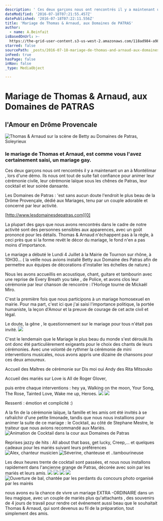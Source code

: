 ```yaml
---
description: ' Ces deux garçons nous ont rencontrés il y a maintenant un an à Montélimar , lors d’une démo. Ils nous ont tout de suite fait confiance pour animer leur cérémonie civile, leur cérémonie laïque sous les chênes de Patras, leur cocktail et leur soirée dansante. '
dateModified: '2016-07-18T07:21:55.457Z'
datePublished: '2016-07-18T07:22:11.556Z'
title: 'Mariage de Thomas & Arnaud, aux Domaines de PATRAS'
author:
  - name: A.Beinfait
isBasedOnUrl: >-
  https://the-grid-user-content.s3-us-west-2.amazonaws.com/118ad984-a983-4bfe-b5fc-fb211835f5a2.jpg
starred: false
sourcePath: _posts/2016-07-18-mariage-de-thomas-and-arnaud-aux-domaines-de-patras.md
inFeed: true
hasPage: false
inNav: false
_type: MediaObject

---
```

# Mariage de Thomas & Arnaud, aux Domaines de PATRAS

## l'Amour en Drôme Provencale
![Thomas & Arnaud sur la scène de Betty au Domaines de Patras, Soleyrieux](https://the-grid-user-content.s3-us-west-2.amazonaws.com/118ad984-a983-4bfe-b5fc-fb211835f5a2.jpg)

### le mariage de Thomas et Arnaud, est comme vous l'avez certainement saisi, un mariage gay.

Ces deux garçons nous ont rencontrés il y a maintenant un an à Montélimar , lors d'une démo. Ils nous ont tout de suite fait confiance pour animer leur cérémonie civile, leur cérémonie laïque sous les chênes de Patras, leur cocktail et leur soirée dansante. 

Les Domaines de Patras : 'est sans aucun doute l'endroit le plus beau de la Drôme Provençale, dédié aux Mariages, tenu par un couple adorable et concerné par leur activité. 

[http://www.lesdomainesdepatras.com][0]

La plupart des gays que nous avons rencontrés dans le cadre de notre activité sont des personnes sensibles aux apparences, avec un goût prononcé pour les détails. Thomas & Arnaud n'échappent pas à la règle, à ceci près que si la forme revêt le décor du mariage, le fond n'en a pas moins d'importance.

Le mariage a débuté le Lundi 4 Juillet à la Mairie de Tournon sur rhône, à 10H30... ( la veille nous avions installé Betty aux Domaine des Patras afin de permettre aux équipes de décorations d'installer les échelles de nature.)

Nous les avons accueillis en acoustique, chant, guitare et tambourin avec une reprise de Every Breath you take , de Police, et avons clos leur cérémonie par leur chanson de rencontre : l'Horloge tourne de Mickaêl Miro.

C'est la première fois que nous participons à un mariage homosexuel en mairie. Pour ma part, c'est ici que j'ai saisi l'importance politique, la portée humaniste, la leçon d'Amour et la preuve de courage de cet acte civil et légal.

Le doute, la gêne , le questionnement sur le mariage pour tous n'était pas invité.
![](https://the-grid-user-content.s3-us-west-2.amazonaws.com/15120068-9971-41c4-bb9d-ad5c64647ba1.jpg)

C'est le lendemain que le Mariage le plus beau du monde s'est déroulé.Ils ont donc été particulièrement exigeants pour le choix des chants de leurs cérémonies. Avec une volonté de rythmer la cérémonie de mini interventions musicales, nous avons appris une dizaine de chansons pour ces deux amoureux.

Accueil des Maîtres de cérémonie sur Dis moi oui Andy des Rita Mitsouko

Accueil des mariés sur Love is All de Roger Glover,

puis entre chaque interventions : hey ya, Walking on the moon, Your Song, The Rose, Tainted Love, Wake me up, Heroes.
![](https://the-grid-user-content.s3-us-west-2.amazonaws.com/7fc2b18d-9920-4d54-833d-75380bf28739.jpg)
![](https://the-grid-user-content.s3-us-west-2.amazonaws.com/315beda3-7d98-4e75-88db-a54da49b7d5c.jpg)

Ressenti : émotion et complicité :)

A la fin de la cérémonie laïque, la famille et les amis ont été invités à se rafraîchir d'une petite limonade, tandis que nous nous installions pour animer la suite de ce mariage : le Cocktail, au côté de Stephane Mestre, le traiteur que nous avions recommandé aux Mariés.
![Animation de Cocktail  dans la cour aux Domaines de Patras](https://the-grid-user-content.s3-us-west-2.amazonaws.com/c7ae9f3e-6db3-4c2d-a11b-1f6b138f4def.jpg)

Reprises jazzy de hits : All about that bass, get lucky, Creep,... et quelques cadeaux pour les mariés suivant leurs préférences
![Alex, chanteur musicien](https://the-grid-user-content.s3-us-west-2.amazonaws.com/003ae3f2-8f77-44f1-b4f3-1529733b01e5.jpg)
![Séverine, chanteuse et ..tambourineuse](https://the-grid-user-content.s3-us-west-2.amazonaws.com/e48ecb2c-6a04-4a73-973d-56e10d022607.jpg)

Les deux heures trente de cocktail sont passées, et nous nous installons rapidement dans l'ancienne grange de Patras, décorée avec soin par les mariés et leurs amis.
![](https://the-grid-user-content.s3-us-west-2.amazonaws.com/f162de3b-ab45-454f-a461-883d85028099.jpg)
![](https://the-grid-user-content.s3-us-west-2.amazonaws.com/02200ccc-26a7-4bc6-81c6-38401234617f.jpg)
![](https://the-grid-user-content.s3-us-west-2.amazonaws.com/9b27df22-5bd0-4069-bbb9-a06a1531a918.jpg)
![](https://the-grid-user-content.s3-us-west-2.amazonaws.com/b7cbee0a-28ac-435d-8f06-1d579a19efb8.jpg)
![Ouverture de bal, chantée par les perdants du concours photo organisé par les mairés](https://the-grid-user-content.s3-us-west-2.amazonaws.com/af6ca05b-bb07-472d-ac7f-4c20979e19e2.jpg)

nous avons eu la chance de vivre un mariage EXTRA -ORDINAIRE dans un lieu magique, avec un couple de mariés plus qu'attachants , des souvenirs de 4 jours de travail pour rendre cet événement aussi beau que le souhaitait Thomas & Arnaud, qui sont devenus au fil de la préparation, tout simplement des amis.

[0]: http://www.lesdomainesdepatras.com/ "salle et domaine de mariage en drome provencale"